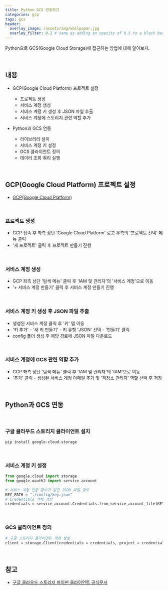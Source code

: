 ```yaml
---
title: Python GCS 연동하기
categories: gcp
tags: gcs
header:
  overlay_image: /assets/img/wallpaper.jpg
  overlay_filter: 0.2 # same as adding an opacity of 0.5 to a black background
---
```


Python으로 GCS(Google Cloud Storage)에 접근하는 방법에 대해 알아보자.

<br>

## 내용

- GCP(Google Cloud Platform) 프로젝트 설정
    - 프로젝트 생성
    - 서비스 계정 생성
    - 서비스 계정 키 생성 후 JSON 파일 추출
    - 서비스 계정에 스토리지 관련 역할 추가


- Python과 GCS 연동
    - 라이브러리 설치
    - 서비스 계정 키 설정
    - GCS 클라이언트 정의
    - 데이터 조회 쿼리 실행
    
<br>

## GCP(Google Cloud Platform) 프로젝트 설정

- [GCP(Google Cloud Platform)](https://console.cloud.google.com/)

<br>

### 프로젝트 생성

- GCP 접속 후 좌측 상단 'Google Cloud Platform' 로고 우측의 '프로젝트 선택' 메뉴 클릭
- '새 프로젝트' 클릭 후 프로젝트 만들기 진행

<br>

### 서비스 계정 생성

- GCP 좌측 상단 '탐색 메뉴' 클릭 후 'IAM 및 관리자'의 '서비스 계정'으로 이동
- '+ 서비스 계정 만들기' 클릭 후 서비스 계정 만들기 진행

<br>

### 서비스 계정 키 생성 후 JSON 파일 추출

- 생성된 서비스 계정 클릭 후 '키' 탭 이동
- '키 추가' - '새 키 만들기' - 키 유형 'JSON' 선택 - '만들기' 클릭
- config 폴더 생성 후 해당 경로에 JSON 파일 다운로드

<br>

### 서비스 계정에 GCS 관련 역할 추가

- GCP 좌측 상단 '탐색 메뉴' 클릭 후 'IAM 및 관리자'의 'IAM'으로 이동
- '추가' 클릭 - 생성된 서비스 계정 이메일 추가 및 '저장소 관리자' 역할 선택 후 저장

<br>

## Python과 GCS 연동

<br>

### 구글 클라우드 스토리지 클라이언트 설치

```bash
pip install google-cloud-storage
```

<br>

### 서비스 계정 키 설정


```python
from google.cloud import storage
from google.oauth2 import service_account
```


```python
# 서비스 계정 인증 정보가 담긴 JSON 파일 경로
KEY_PATH = "./config/key.json"
# Credentials 객체 생성
credentials = service_account.Credentials.from_service_account_file(KEY_PATH)
```

<br>

### GCS 클라이언트 정의


```python
# 구글 스토리지 클라이언트 객체 생성
client = storage.Client(credentials = credentials, project = credentials.project_id)
```

<br>

## 참고

- [구글 클라우드 스토리지 파이썬 클라이언트 공식문서](https://googleapis.dev/python/storage/latest/client.html)
